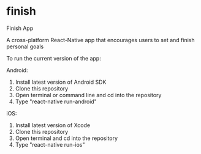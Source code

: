 # finish
Finish App

A cross-platform React-Native app that encourages users to set and finish personal goals

To run the current version of the app:

Android:
  1. Install latest version of Android SDK 
  2. Clone this repository
  3. Open terminal or command line and cd into the repository
  4. Type "react-native run-android"
  
iOS:
  1. Install latest version of Xcode
  2. Clone this repository
  3. Open terminal and cd into the repository
  4. Type "react-native run-ios"
